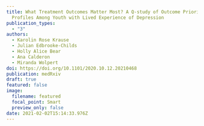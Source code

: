 ```yaml
---
title: What Treatment Outcomes Matter Most? A Q-study of Outcome Priority
  Profiles Among Youth with Lived Experience of Depression
publication_types:
  - "3"
authors:
  - Karolin Rose Krause
  - Julian Edbrooke-Childs
  - Holly Alice Bear
  - Ana Calderon
  - Miranda Wolpert
doi: https://doi.org/10.1101/2020.10.12.20210468
publication: medRxiv
draft: true
featured: false
image:
  filename: featured
  focal_point: Smart
  preview_only: false
date: 2021-02-02T15:14:33.976Z
---
```

